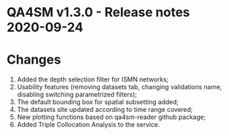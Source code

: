 QA4SM v1.3.0 - Release notes 2020-09-24
=======================================================

# Changes

1. Added the depth selection filter for ISMN networks;
2. Usability features (removing datasets tab, changing validations name, disabling switching parametrized filters);
3. The default bounding box for spatial subsetting added;
4. The datasets site updated according to time range covered;
5. New plotting functions based on qa4sm-reader github package;
6. Added Triple Collocation Analysis to the service.
